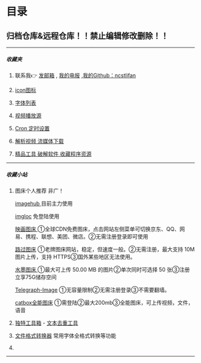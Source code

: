 # 目录

## 归档仓库&远程仓库！！禁止编辑修改删除！！





---

#####  收藏夹

1. 联系我👉 [发邮箱](mailto:"erzhonglifan@gmail.com") , [我的电报](t.me/ncstlifan) ,[我的Github：ncstlifan](https://github.com/ncstlifan/)

2. [icon图标](./archieve/icon)

3. [字体列表](./archieve/fonts)
4. [视频播放源](./archieve/VideoSource/README.md)
5. [Cron 定时设置](./archieve/Cron_Set_Time.md)
6. [解析视频 流媒体下载](./archieve/解析视频下载流媒体网站.md)
7. [精品工具 破解软件 收藏程序资源 ](./archieve/Progr)



---



##### 收藏小站

1. 图床个人推荐 非广！

   [imagehub ](https://www.imagehub.cc/) 目前主力使用

   [imgloc](https://imgloc.com/)    免登陆使用 

   [映画图床 ](https://yh-pic.ihcloud.net/)  ①全球CDN免费图床，点击网站左侧菜单可切换京东、QQ、网易、携程、联想、美团、微店。②无需注册登录即可使用

   [路过图床](https://imgse.com/)   ①老牌图床网站，稳定，但速度一般。②无需注册，最大支持 10M 图片上传，支持 HTTPS③国外某些地区无法使用。

   [水墨图床 ](https://img.ink/)  ①最大可上传 50.00 MB 的图片②单次同时可选择 50 张③注册立享75G储存空间

   [Telegraph-Image](https://telegraph-image.pages.dev/)  ①无容量限制②无需注册登录③不需要翻墙。 

   [catbox全能图床](https://files.catbox.moe/)	①需登陆②最大200mb③全能图床，可上传视频，文件，语音

   

2. [独特工具箱](https://www.dute.org/) - [文本去重工具](https://www.dute.org/text-remove-duplicates)

3. [文件格式转换器](https://cloudconvert.com/ttf-converter) 常用字体全格式转换等功能
4. 



---


